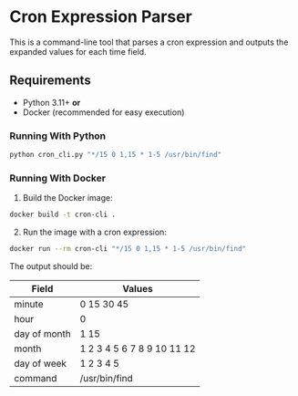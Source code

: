 # Cron Expression Parser

This is a command-line tool that parses a cron expression and outputs the expanded values for each time field.

## Requirements

- Python 3.11+ **or**
- Docker (recommended for easy execution)

### Running With Python

```bash
python cron_cli.py "*/15 0 1,15 * 1-5 /usr/bin/find"
```

### Running With Docker

1. Build the Docker image:

```bash
docker build -t cron-cli .
```

2. Run the image with a cron expression:

```bash
docker run --rm cron-cli "*/15 0 1,15 * 1-5 /usr/bin/find"
```

The output should be:

| Field        | Values                     |
| ------------ | -------------------------- |
| minute       | 0 15 30 45                 |
| hour         | 0                          |
| day of month | 1 15                       |
| month        | 1 2 3 4 5 6 7 8 9 10 11 12 |
| day of week  | 1 2 3 4 5                  |
| command      | /usr/bin/find              |

